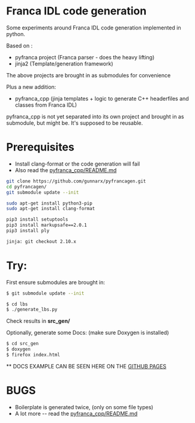 # Franca IDL code generation

Some experiments around Franca IDL code generation
implemented in python.

Based on :
- pyfranca project  (Franca parser - does the heavy lifting)
- jinja2            (Template/generation framework)

The above projects are brought in as submodules for convenience

Plus a new addition:
- pyfranca_cpp      (jinja templates + logic to generate C++ headerfiles and classes from Franca IDL)

pyfranca_cpp is not yet separated into its own project and brought in as
submodule, but might be.  It's supposed to be reusable.

# Prerequisites
- Install clang-format or the code generation will fail
- Also read the [pyfranca_cpp/README.md](https://github.com/gunnarx/pyfrancagen/blob/master/pyfranca_cpp/README.md)

```bash
git clone https://github.com/gunnarx/pyfrancagen.git
cd pyfrancagen/
git submodule update --init

sudo apt-get install python3-pip
sudo apt-get install clang-format

pip3 install setuptools
pip3 install markupsafe==2.0.1
pip3 install ply

jinja: git checkout 2.10.x
```

# Try:

First ensure submodules are brought in:
```bash
$ git submodule update --init
```

```bash
$ cd lbs
$ ./generate_lbs.py
```

Check results in **src_gen/**

Optionally, generate some Docs: (make sure Doxygen is installed)
```bash
$ cd src_gen
$ doxygen
$ firefox index.html
```
** DOCS EXAMPLE CAN BE SEEN HERE ON THE [GITHUB PAGES](https://gunnarx.github.io/pyfrancagen)

# BUGS
- Boilerplate is generated twice, (only on some file types)
- A lot more -- read the [pyfranca_cpp/README.md](https://github.com/gunnarx/pyfrancagen/blob/master/pyfranca_cpp/README.md)
